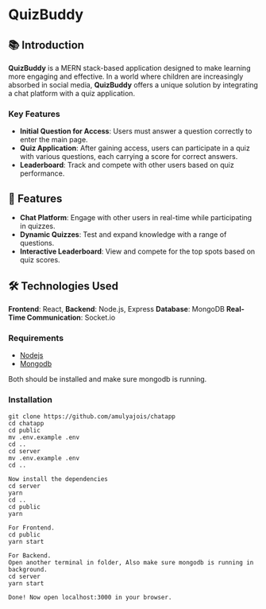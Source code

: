 # QuizBuddy

## 📚 Introduction

**QuizBuddy** is a MERN stack-based application designed to make learning more engaging and effective. In a world where children are increasingly absorbed in social media, **QuizBuddy** offers a unique solution by integrating a chat platform with a quiz application. 

### Key Features

- **Initial Question for Access**: Users must answer a question correctly to enter the main page.
- **Quiz Application**: After gaining access, users can participate in a quiz with various questions, each carrying a score for correct answers.
- **Leaderboard**: Track and compete with other users based on quiz performance.

## 🚀 Features

- **Chat Platform**: Engage with other users in real-time while participating in quizzes.
- **Dynamic Quizzes**: Test and expand knowledge with a range of questions.
- **Interactive Leaderboard**: View and compete for the top spots based on quiz scores.
  
## 🛠️ Technologies Used
**Frontend**: React, 
**Backend**: Node.js, Express
**Database**: MongoDB
**Real-Time Communication**: Socket.io

### Requirements
- [Nodejs](https://nodejs.org/en/download)
- [Mongodb](https://www.mongodb.com/docs/manual/administration/install-community/)

Both should be installed and make sure mongodb is running.

### Installation
```shell
git clone https://github.com/amulyajois/chatapp
cd chatapp
cd public
mv .env.example .env
cd ..
cd server
mv .env.example .env
cd ..

Now install the dependencies
cd server
yarn
cd ..
cd public
yarn

For Frontend.
cd public
yarn start

For Backend.
Open another terminal in folder, Also make sure mongodb is running in background.
cd server
yarn start

Done! Now open localhost:3000 in your browser.
